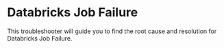 <properties pageTitle="TSG Summary: Databricks Job Failure"
            description="TSG Summary: Databricks Job Failure"
            service="Microsoft.Databricks"
            resource="Microsoft.Databricks/workspaces"
            authors="JRMayberry"
            ms.author="rimayber"
            displayOrder=""
            selfHelpType="TSG_Description"
            supportTopicIds=""
            resourceTags=""
            productPesIds=""
            cloudEnvironments="public"
            articleId="188349e8-317b-4547-876a-39cf3ff7528a"
            ownershipId="Centennial_CloudNet_LoadBalancer" />

# Databricks Job Failure

This troubleshooter will guide you to find the root cause and resolution for Databricks Job Failure.
